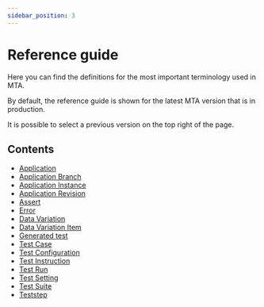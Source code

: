 ```yaml
---
sidebar_position: 3
---
```


# Reference guide

Here you can find the definitions for the most important terminology used in MTA.

By default, the reference guide is shown for the latest MTA version that is in production. 

It is possible to select a previous version on the top right of the page.

## Contents

- [Application](application)
- [Application Branch](application-branch)
- [Application Instance](application-instance)
- [Application Revision](application-revision)
- [Assert](Assert/)
- [Error](error)
- [Data Variation](datavariation)
- [Data Variation Item](datavariation-item)
- [Generated test](generated-test)
- [Test Case](test-case)
- [Test Configuration](test-configuration)
- [Test Instruction](test-instruction)
- [Test Run](test-run)
- [Test Setting](test-setting)
- [Test Suite](test-suite)
- [Teststep](Teststep/)